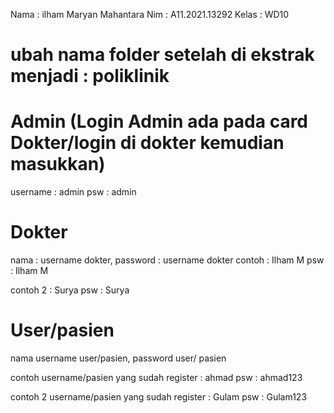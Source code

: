 Nama : ilham Maryan Mahantara
Nim : A11.2021.13292
Kelas : WD10

# ubah nama folder setelah di ekstrak menjadi : poliklinik

# Admin (Login Admin ada pada card Dokter/login di dokter kemudian masukkan)
username : admin
psw : admin

# Dokter
nama : username dokter, password : username dokter
contoh : Ilham M
psw : Ilham M

contoh 2 : Surya
psw : Surya

# User/pasien
nama username user/pasien, password user/ pasien

contoh username/pasien yang sudah register : ahmad
psw : ahmad123

contoh 2 username/pasien yang sudah register : Gulam
psw : Gulam123

